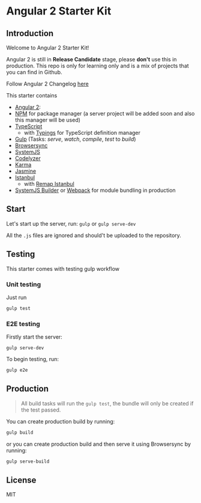 # Angular 2 Starter Kit

## Introduction
Welcome to Angular 2 Starter Kit!

Angular 2 is still in **Release Candidate** stage, please **don't** use this in production. This repo is only for learning only and is a mix of projects that you can find in Github.

Follow Angular 2 Changelog [here](https://github.com/angular/angular/blob/master/CHANGELOG.md)


This starter contains

* [Angular 2](https://angular.io/):
* [NPM](https://www.npmjs.com/) for package manager (a server project will be added soon and also this manager will be used)
* [TypeScript](http://www.typescriptlang.org/)
  * with [Typings](https://github.com/typings/typings) for TypeScript definition manager
* [Gulp](http://gulpjs.com/) (Tasks: *serve*, *watch*, *compile*, *test* to *build*)
* [Browsersync](https://www.browsersync.io/)
* [SystemJS](https://github.com/systemjs/systemjs)
* [Codelyzer](https://github.com/mgechev/codelyzer)
* [Karma](http://karma-runner.github.io/)
* [Jasmine](http://jasmine.github.io/)
* [Istanbul](https://github.com/gotwarlost/istanbul)
  * with [Remap Istanbul](https://github.com/SitePen/remap-istanbul)
* [SystemJS Builder](https://github.com/systemjs/builder) or [Webpack](https://webpack.github.io/) for module bundling in production

## Start
Let's start up the server, run:
`gulp` or `gulp serve-dev`

All the `.js` files are ignored and should't be uploaded to the repository.

## Testing
This starter comes with testing gulp workflow

### Unit testing
Just run
```bash
gulp test
```

### E2E testing
Firstly start the server:
```
gulp serve-dev
```
To begin testing, run:
```bash
gulp e2e
```

## Production
> All build tasks will run the `gulp test`, the bundle will only be created if the test passed.

You can create production build by running:
```bash
gulp build
```
or you can create production build and then serve it using Browsersync by running:
```bash
gulp serve-build
```

## License
MIT

